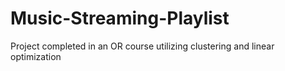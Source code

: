 # Music-Streaming-Playlist
Project completed in an OR course utilizing clustering and linear optimization
